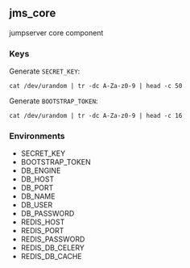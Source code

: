 ## jms_core
jumpserver core component

### Keys
Generate `SECRET_KEY`:
```
cat /dev/urandom | tr -dc A-Za-z0-9 | head -c 50
```

Generate `BOOTSTRAP_TOKEN`:
```
cat /dev/urandom | tr -dc A-Za-z0-9 | head -c 16
```

### Environments
* SECRET_KEY
* BOOTSTRAP_TOKEN
* DB_ENGINE
* DB_HOST
* DB_PORT
* DB_NAME
* DB_USER
* DB_PASSWORD
* REDIS_HOST
* REDIS_PORT
* REDIS_PASSWORD
* REDIS_DB_CELERY
* REDIS_DB_CACHE
